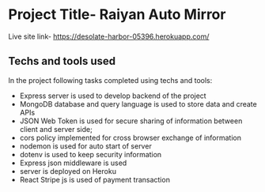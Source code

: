 # Project Title- Raiyan Auto Mirror

Live site link- https://desolate-harbor-05396.herokuapp.com/

## Techs and tools used

In the project following tasks completed using techs and tools:

* Express server is used to develop backend of the project
* MongoDB database and query language is used to store data and create APIs
* JSON Web Token is used for secure sharing of information between client and server side;
* cors policy implemented for cross browser exchange of information
* nodemon is used for auto start of server
* dotenv is used to keep security information
* Express json middleware is used
* server is deployed on Heroku
* React Stripe js is used of payment transaction

